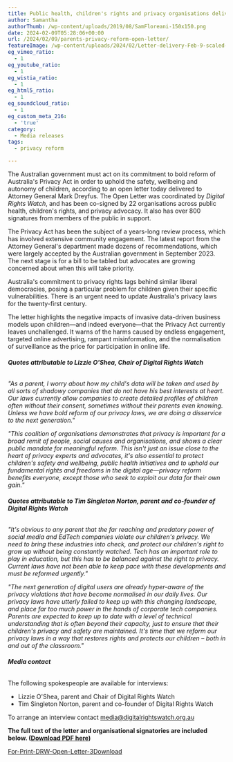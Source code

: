 ```yaml
---
title: Public health, children's rights and privacy organisations deliver open letter to Attorney General calling for bold privacy reform
author: Samantha
authorThumb: /wp-content/uploads/2019/08/SamFloreani-150x150.png
date: 2024-02-09T05:28:06+00:00
url: /2024/02/09/parents-privacy-reform-open-letter/
featureImage: /wp-content/uploads/2024/02/Letter-delivery-Feb-9-scaled-e1707456209331.jpg
eg_vimeo_ratio:
  - 1
eg_youtube_ratio:
  - 1
eg_wistia_ratio:
  - 1
eg_html5_ratio:
  - 1
eg_soundcloud_ratio:
  - 1
eg_custom_meta_216:
  - 'true'
category:
  - Media releases
tags:
  - privacy reform

---
```

The Australian government must act on its commitment to bold reform of Australia's Privacy Act in order to uphold the safety, wellbeing and autonomy of children, according to an open letter today delivered to Attorney General Mark Dreyfus. The Open Letter was coordinated by _Digital Rights Watch_, and has been co-signed by 22 organisations across public health, children's rights, and privacy advocacy. It also has over 800 signatures from members of the public in support.

The Privacy Act has been the subject of a years-long review process, which has involved extensive community engagement. The latest report from the Attorney General's department made dozens of recommendations, which were largely accepted by the Australian government in September 2023. The next stage is for a bill to be tabled but advocates are growing concerned about when this will take priority.

Australia's commitment to privacy rights lags behind similar liberal democracies, posing a particular problem for children given their specific vulnerabilities. There is an urgent need to update Australia's privacy laws for the twenty-first century.

The letter highlights the negative impacts of invasive data-driven business models upon children—and indeed everyone—that the Privacy Act currently leaves unchallenged. It warns of the harms caused by endless engagement, targeted online advertising, rampant misinformation, and the normalisation of surveillance as the price for participation in online life.

###### **Quotes attributable to Lizzie O'Shea, Chair of Digital Rights Watch**

_"As a parent, I worry about how my child's data will be taken and used by all sorts of shadowy companies that do not have his best interests at heart. Our laws currently allow companies to create detailed profiles of children often without their consent, sometimes without their parents even knowing. Unless we have bold reform of our privacy laws, we are doing a disservice to the next generation."_

_"This coalition of organisations demonstrates that privacy is important for a broad remit of people, social causes and organisations, and shows a clear public mandate for meaningful reform. This isn't just an issue close to the heart of privacy experts and advocates, it's also essential to protect children's safety and wellbeing, public health initiatives and to uphold our fundamental rights and freedoms in the digital age—privacy reform benefits everyone, except those who seek to exploit our data for their own gain."_

###### **Quotes attributable to Tim Singleton Norton, parent and co-founder of Digital Rights Watch**

_"It's obvious to any parent that the far reaching and predatory power of social media and EdTech companies violate our children's privacy. We need to bring these industries into check, and protect our children's right to grow up without being constantly watched. Tech has an important role to play in education, but this has to be balanced against the right to privacy. Current laws have not been able to keep pace with these developments and must be reformed urgently."_

_"The next generation of digital users are already hyper-aware of the privacy violations that have become normalised in our daily lives. Our privacy laws have utterly failed to keep up with this changing landscape, and place far too much power in the hands of corporate tech companies. Parents are expected to keep up to date with a level of technical understanding that is often beyond their capacity, just to ensure that their children's privacy and safety are maintained. It's time that we reform our privacy laws in a way that restores rights and protects our children &#8211; both in and out of the classroom."_

###### **Media contact**

The following spokespeople are available for interviews:

  * Lizzie O'Shea, parent and Chair of Digital Rights Watch
  * Tim Singleton Norton, parent and co-founder of Digital Rights Watch

To arrange an interview contact media@digitalrightswatch.org.au

**The full text of the letter and organisational signatories are included below. (<span style="text-decoration: underline;"><a href="/wp-content/uploads/2024/02/For-Print-DRW-Open-Letter-3.pdf" target="_blank" rel="noreferrer noopener">Download PDF here</a></span>)**

<div data-wp-interactive="" class="wp-block-file">
  <a id="wp-block-file--media-eb073235-2344-453b-987f-8063193fc55d" href="/wp-content/uploads/2024/02/For-Print-DRW-Open-Letter-3.pdf">For-Print-DRW-Open-Letter-3</a><a href="/wp-content/uploads/2024/02/For-Print-DRW-Open-Letter-3.pdf" class="wp-block-file__button wp-element-button" download aria-describedby="wp-block-file--media-eb073235-2344-453b-987f-8063193fc55d">Download</a>
</div>
